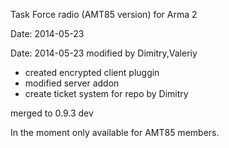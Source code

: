 Task Force radio (AMT85 version) for Arma 2

Date: 2014-05-23

Date: 2014-05-23 modified by Dimitry,Valeriy
- created encrypted client pluggin
- modified server addon
- create ticket system for repo by Dimitry

merged to 0.9.3 dev

In the moment only available for AMT85 members.

